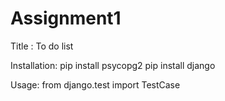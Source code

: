 # Assignment1

Title :
To do list

Installation:
pip install psycopg2
pip install django


Usage:
from django.test import TestCase

